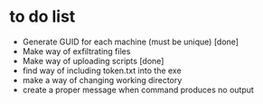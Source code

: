 # to do list 

- Generate GUID for each machine (must be unique) [done]
- Make way of exfiltrating files 
- Make way of uploading scripts [done]
- find way of including token.txt into the exe
- make a way of changing working directory 
- create a proper message when command produces no output 